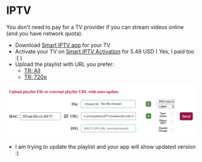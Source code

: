 # IPTV

You don't need to pay for a TV provider if you can stream videos online (and you have network quota).

- Download [Smart IPTV app](https://siptv.eu/howto/) for your TV
- Activate your TV on [Smart IPTV Activation](https://siptv.eu/activation/) for 5.49 USD ( Yes, I paid too :[ )
- Upload the playlist with URL you prefer:
  - [TR: All](https://raw.githubusercontent.com/suphero/IPTV/master/TR/All.m3u)
  - [TR: 720p](https://raw.githubusercontent.com/suphero/IPTV/master/TR/720p.m3u)

![Playlist](playlist.png)

- I am trying to update the playlist and your app will show updated version :)
